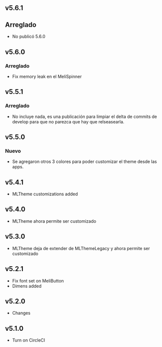 ## v5.6.1
## Arreglado
- No publicó 5.6.0

## v5.6.0 
### Arreglado
- Fix memory leak en el MeliSpinner

## v5.5.1
### Arreglado
- No incluye nada, es una publicación para limpiar el delta de commits de develop para que no parezca que hay que relseasearla.

## v5.5.0
### Nuevo
- Se agregaron otros 3 colores para poder customizar el theme desde las apps.

## v5.4.1
- MLTheme customizations added

## v5.4.0
- MLTheme ahora permite ser customizado

## v5.3.0
- MLTheme deja de extender de MLThemeLegacy y ahora permite ser customizado

## v5.2.1
- Fix font set on MeliButton
- Dimens added

## v5.2.0
- Changes

## v5.1.0
- Turn on CircleCI 

